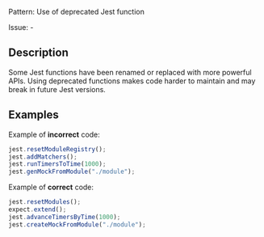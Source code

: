Pattern: Use of deprecated Jest function

Issue: -

## Description

Some Jest functions have been renamed or replaced with more powerful APIs. Using deprecated functions makes code harder to maintain and may break in future Jest versions.

## Examples

Example of **incorrect** code:
```javascript
jest.resetModuleRegistry();
jest.addMatchers();
jest.runTimersToTime(1000);
jest.genMockFromModule("./module");
```

Example of **correct** code:
```javascript
jest.resetModules();
expect.extend();
jest.advanceTimersByTime(1000);
jest.createMockFromModule("./module");
```